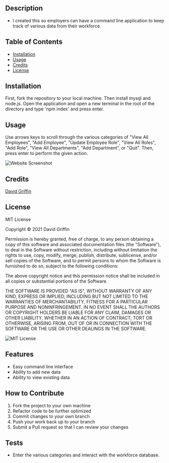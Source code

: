 ## Description
- I created this so employers can have a command line application to keep track of various data from their workforce. 
## Table of Contents
- [Installation](#installation)
- [Usage](#usage)
- [Credits](#credits)
- [License](#license)
## Installation
First, fork the repository to your local machine. Then install mysql and node.js. Open the application and open a new terminal in the root of the directory and type 'npm index' and press enter. 
## Usage
Use arrows keys to scroll through the various categories of "View All Employees", "Add Employee", "Update Employee Role", "View All Roles", "Add Role", "View All Departments", "Add Department", or "Quit". Then, press enter to perform the given action. 




![Website Screenshot](assets/images/website-screenshot.jpg)
## Credits
[David Griffin](https://github.com/DavidTJGriffin)
## License
MIT License

Copyright © 2021 David Griffin

Permission is hereby granted, free of charge, to any person obtaining a copy
of this software and associated documentation files (the "Software"), to deal
in the Software without restriction, including without limitation the rights
to use, copy, modify, merge, publish, distribute, sublicense, and/or sell
copies of the Software, and to permit persons to whom the Software is
furnished to do so, subject to the following conditions:

The above copyright notice and this permission notice shall be included in all
copies or substantial portions of the Software.

THE SOFTWARE IS PROVIDED "AS IS", WITHOUT WARRANTY OF ANY KIND, EXPRESS OR
IMPLIED, INCLUDING BUT NOT LIMITED TO THE WARRANTIES OF MERCHANTABILITY,
FITNESS FOR A PARTICULAR PURPOSE AND NONINFRINGEMENT. IN NO EVENT SHALL THE
AUTHORS OR COPYRIGHT HOLDERS BE LIABLE FOR ANY CLAIM, DAMAGES OR OTHER
LIABILITY, WHETHER IN AN ACTION OF CONTRACT, TORT OR OTHERWISE, ARISING FROM,
OUT OF OR IN CONNECTION WITH THE SOFTWARE OR THE USE OR OTHER DEALINGS IN THE
SOFTWARE.

![MIT License](https://img.shields.io/apm/l/vim-mode)

## Features
- Easy command line interface
- Ability to add new data
- Ability to view existing data
## How to Contribute
1. Fork the project to your own machine
2. Refactor code to be further optimized 
3. Commit changes to your own branch
4. Push your work back up to your branch
5. Submit a Pull request so that I can review your changes
## Tests
- Enter the various categories and interact with the workforce database. 

